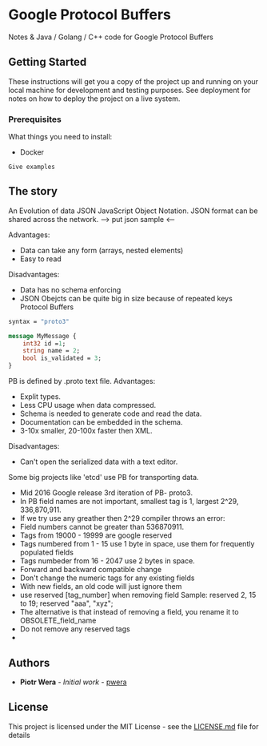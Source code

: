 # Google Protocol Buffers

Notes & Java / Golang / C++ code for Google Protocol Buffers

## Getting Started

These instructions will get you a copy of the project up and running on your local machine for development and testing purposes. See deployment for notes on how to deploy the project on a live system.

### Prerequisites

What things you need to install:
* Docker

```
Give examples
```


## The story

An Evolution of data
JSON JavaScript Object Notation. 
JSON format can be shared across the network.
--> put json sample <--

Advantages:
- Data can take any form (arrays, nested elements)
- Easy to read

Disadvantages:
- Data has no schema enforcing
- JSON Obejcts can be quite big in size because of repeated keys
Protocol Buffers
``` example.proto
syntax = "proto3"

message MyMessage {
    int32 id =1;
    string name = 2;
    bool is_validated = 3;
}
```
PB is defined by .proto text file.
Advantages:
- Explit types.
- Less CPU usage when data compressed.
- Schema is needed to generate code and read the data.
- Documentation can be embedded in the schema.
- 3-10x smaller, 20-100x faster then XML.

Disadvantages:
- Can't open the serialized data with a text editor.

Some big projects like 'etcd' use PB for transporting data.

- Mid 2016 Google release 3rd iteration of PB- proto3.
- In PB field names are not important, smallest tag is 1, largest 2^29, 336,870,911.
- If we try use any greather then 2^29 compiler throws an error:
- Field numbers cannot be greater than 536870911.
- Tags from 19000 - 19999 are google reserved
- Tags numbered from 1 - 15 use 1 byte in space, use them for frequently populated fields
- Tags numbeder from 16 - 2047 use 2 bytes in space. 
- Forward and backward compatible change
- Don't change the numeric tags for any existing fields
- With new fields, an old code will just ignore them
- use reserved [tag_number] when removing field
Sample: reserved 2, 15 to 19; reserved "aaa", "xyz";
- The alternative is that instead of removing a field, you rename it to OBSOLETE_field_name
- Do not remove any reserved tags
- 


## Authors

* **Piotr Wera** - *Initial work* - [pwera](https://github.com/pwera)

## License

This project is licensed under the MIT License - see the [LICENSE.md](LICENSE.md) file for details

